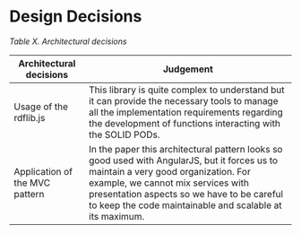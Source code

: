 Design Decisions
================

_Table X. Architectural decisions_

| Architectural decisions        | Judgement                                                    |
| ------------------------------ | ------------------------------------------------------------ |
| Usage of the rdflib.js         | This library is quite complex to understand but it can provide the necessary tools to manage all the implementation requirements regarding the development of functions interacting with the SOLID PODs. |
| Application of the MVC pattern | In the paper this architectural pattern looks so good used with AngularJS, but it forces us to maintain a very good organization. For example, we cannot mix services with presentation aspects so we have to be careful to keep the code maintainable and scalable at its maximum. |
